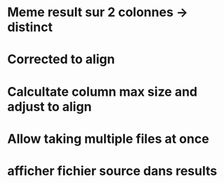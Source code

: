 # Meme result sur 2 colonnes -> distinct
# Corrected to align
# Calcultate column max size and adjust to align
# Allow taking multiple files at once
# afficher fichier source dans results